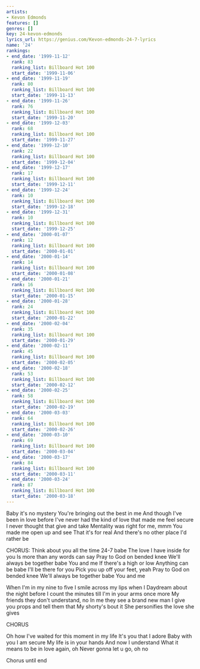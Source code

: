 ```yaml
---
artists:
- Kevon Edmonds
features: []
genres: []
key: 24-kevon-edmonds
lyrics_url: https://genius.com/Kevon-edmonds-24-7-lyrics
name: '24'
rankings:
- end_date: '1999-11-12'
  rank: 83
  ranking_list: Billboard Hot 100
  start_date: '1999-11-06'
- end_date: '1999-11-19'
  rank: 80
  ranking_list: Billboard Hot 100
  start_date: '1999-11-13'
- end_date: '1999-11-26'
  rank: 76
  ranking_list: Billboard Hot 100
  start_date: '1999-11-20'
- end_date: '1999-12-03'
  rank: 68
  ranking_list: Billboard Hot 100
  start_date: '1999-11-27'
- end_date: '1999-12-10'
  rank: 22
  ranking_list: Billboard Hot 100
  start_date: '1999-12-04'
- end_date: '1999-12-17'
  rank: 17
  ranking_list: Billboard Hot 100
  start_date: '1999-12-11'
- end_date: '1999-12-24'
  rank: 10
  ranking_list: Billboard Hot 100
  start_date: '1999-12-18'
- end_date: '1999-12-31'
  rank: 10
  ranking_list: Billboard Hot 100
  start_date: '1999-12-25'
- end_date: '2000-01-07'
  rank: 12
  ranking_list: Billboard Hot 100
  start_date: '2000-01-01'
- end_date: '2000-01-14'
  rank: 14
  ranking_list: Billboard Hot 100
  start_date: '2000-01-08'
- end_date: '2000-01-21'
  rank: 16
  ranking_list: Billboard Hot 100
  start_date: '2000-01-15'
- end_date: '2000-01-28'
  rank: 24
  ranking_list: Billboard Hot 100
  start_date: '2000-01-22'
- end_date: '2000-02-04'
  rank: 35
  ranking_list: Billboard Hot 100
  start_date: '2000-01-29'
- end_date: '2000-02-11'
  rank: 45
  ranking_list: Billboard Hot 100
  start_date: '2000-02-05'
- end_date: '2000-02-18'
  rank: 53
  ranking_list: Billboard Hot 100
  start_date: '2000-02-12'
- end_date: '2000-02-25'
  rank: 58
  ranking_list: Billboard Hot 100
  start_date: '2000-02-19'
- end_date: '2000-03-03'
  rank: 64
  ranking_list: Billboard Hot 100
  start_date: '2000-02-26'
- end_date: '2000-03-10'
  rank: 69
  ranking_list: Billboard Hot 100
  start_date: '2000-03-04'
- end_date: '2000-03-17'
  rank: 84
  ranking_list: Billboard Hot 100
  start_date: '2000-03-11'
- end_date: '2000-03-24'
  rank: 87
  ranking_list: Billboard Hot 100
  start_date: '2000-03-18'
---
```

Baby it's no mystery
You're bringing out the best in me
And though I've been in love before
I've never had the kind of love that made me feel secure
I never thought that give and take
Mentality was right for me, mmm
You made me open up and see
That it's for real
And there's no other place I'd rather be

CHORUS:
Think about you all the time
24-7 babe
The love I have inside for you
Is more than any words can say
Pray to God on bended knee
We'll always be together babe
You and me
If there's a high or low
Anything can be babe
I'll be there for you
Pick you up off your feet, yeah
Pray to God on bended knee
We'll always be together babe
You and me

When I'm in my nine to five
I smile across my lips when I
Daydream about the night before
I count the minutes till I'm in your arms once more
My friends they don't understand, no
In me they see a brand new man
I give you props and tell them that
My shorty's bout it
She personifies the love she gives

CHORUS

Oh how I've waited for this moment in my life
It's you that I adore
Baby with you I am secure
My life is in your hands
And now I understand
What it means to be in love again, oh
Never gonna let u go, oh no

Chorus until end
